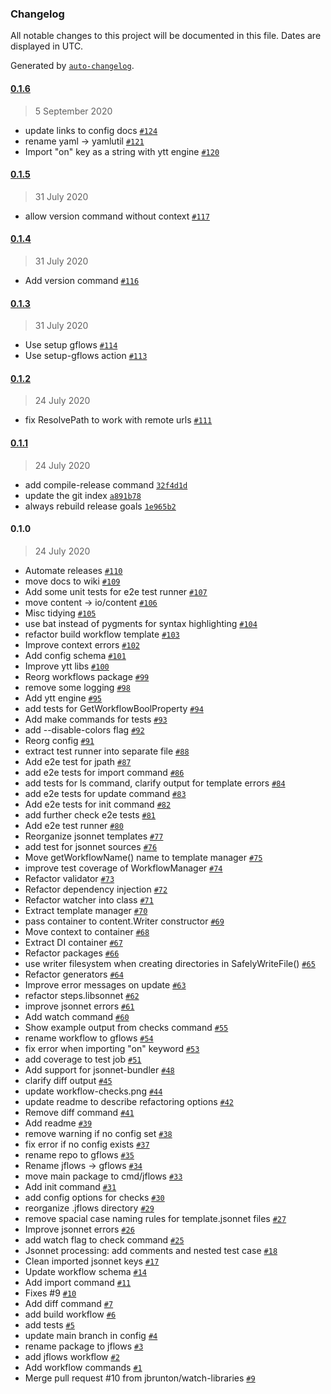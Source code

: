 ### Changelog

All notable changes to this project will be documented in this file. Dates are displayed in UTC.

Generated by [`auto-changelog`](https://github.com/CookPete/auto-changelog).

#### [0.1.6](https://github.com/jbrunton/gflows/compare/0.1.5...0.1.6)

> 5 September 2020

- update links to config docs [`#124`](https://github.com/jbrunton/gflows/pull/124)
- rename yaml -&gt; yamlutil [`#121`](https://github.com/jbrunton/gflows/pull/121)
- Import "on" key as a string with ytt engine [`#120`](https://github.com/jbrunton/gflows/pull/120)

#### [0.1.5](https://github.com/jbrunton/gflows/compare/0.1.4...0.1.5)

> 31 July 2020

- allow version command without context [`#117`](https://github.com/jbrunton/gflows/pull/117)

#### [0.1.4](https://github.com/jbrunton/gflows/compare/0.1.3...0.1.4)

> 31 July 2020

- Add version command [`#116`](https://github.com/jbrunton/gflows/pull/116)

#### [0.1.3](https://github.com/jbrunton/gflows/compare/0.1.2...0.1.3)

> 31 July 2020

- Use setup gflows [`#114`](https://github.com/jbrunton/gflows/pull/114)
- Use setup-gflows action [`#113`](https://github.com/jbrunton/gflows/pull/113)

#### [0.1.2](https://github.com/jbrunton/gflows/compare/0.1.1...0.1.2)

> 24 July 2020

- fix ResolvePath to work with remote urls [`#111`](https://github.com/jbrunton/gflows/pull/111)

#### [0.1.1](https://github.com/jbrunton/gflows/compare/0.1.0...0.1.1)

> 24 July 2020

- add compile-release command [`32f4d1d`](https://github.com/jbrunton/gflows/commit/32f4d1d26e37de1e0d1438c48c6f985c4626ae81)
- update the git index [`a891b78`](https://github.com/jbrunton/gflows/commit/a891b788ec497e9b4cd94c79c52792b6a85993ff)
- always rebuild release goals [`1e965b2`](https://github.com/jbrunton/gflows/commit/1e965b2dd53c84f358bfc7360a95b8988a90849c)

#### 0.1.0

> 24 July 2020

- Automate releases [`#110`](https://github.com/jbrunton/gflows/pull/110)
- move docs to wiki [`#109`](https://github.com/jbrunton/gflows/pull/109)
- Add some unit tests for e2e test runner [`#107`](https://github.com/jbrunton/gflows/pull/107)
- move content -&gt; io/content [`#106`](https://github.com/jbrunton/gflows/pull/106)
- Misc tidying [`#105`](https://github.com/jbrunton/gflows/pull/105)
- use bat instead of pygments for syntax highlighting [`#104`](https://github.com/jbrunton/gflows/pull/104)
- refactor build workflow template [`#103`](https://github.com/jbrunton/gflows/pull/103)
- Improve context errors [`#102`](https://github.com/jbrunton/gflows/pull/102)
- Add config schema [`#101`](https://github.com/jbrunton/gflows/pull/101)
- Improve ytt libs [`#100`](https://github.com/jbrunton/gflows/pull/100)
- Reorg workflows package [`#99`](https://github.com/jbrunton/gflows/pull/99)
- remove some logging [`#98`](https://github.com/jbrunton/gflows/pull/98)
- Add ytt engine [`#95`](https://github.com/jbrunton/gflows/pull/95)
- add tests for GetWorkflowBoolProperty [`#94`](https://github.com/jbrunton/gflows/pull/94)
- Add make commands for tests [`#93`](https://github.com/jbrunton/gflows/pull/93)
- add --disable-colors flag [`#92`](https://github.com/jbrunton/gflows/pull/92)
- Reorg config [`#91`](https://github.com/jbrunton/gflows/pull/91)
- extract test runner into separate file [`#88`](https://github.com/jbrunton/gflows/pull/88)
- Add e2e test for jpath [`#87`](https://github.com/jbrunton/gflows/pull/87)
- add e2e tests for import command [`#86`](https://github.com/jbrunton/gflows/pull/86)
- add tests for ls command, clarify output for template errors [`#84`](https://github.com/jbrunton/gflows/pull/84)
- add e2e tests for update command [`#83`](https://github.com/jbrunton/gflows/pull/83)
- Add e2e tests for init command [`#82`](https://github.com/jbrunton/gflows/pull/82)
- add further check e2e tests [`#81`](https://github.com/jbrunton/gflows/pull/81)
- Add e2e test runner [`#80`](https://github.com/jbrunton/gflows/pull/80)
- Reorganize jsonnet templates [`#77`](https://github.com/jbrunton/gflows/pull/77)
- add test for jsonnet sources [`#76`](https://github.com/jbrunton/gflows/pull/76)
- Move getWorkflowName() name to template manager [`#75`](https://github.com/jbrunton/gflows/pull/75)
- improve test coverage of WorkflowManager [`#74`](https://github.com/jbrunton/gflows/pull/74)
- Refactor validator [`#73`](https://github.com/jbrunton/gflows/pull/73)
- Refactor dependency injection [`#72`](https://github.com/jbrunton/gflows/pull/72)
- Refactor watcher into class [`#71`](https://github.com/jbrunton/gflows/pull/71)
- Extract template manager [`#70`](https://github.com/jbrunton/gflows/pull/70)
- pass container to content.Writer constructor [`#69`](https://github.com/jbrunton/gflows/pull/69)
- Move context to container [`#68`](https://github.com/jbrunton/gflows/pull/68)
- Extract DI container [`#67`](https://github.com/jbrunton/gflows/pull/67)
- Refactor packages [`#66`](https://github.com/jbrunton/gflows/pull/66)
- use writer filesystem when creating directories in SafelyWriteFile() [`#65`](https://github.com/jbrunton/gflows/pull/65)
- Refactor generators [`#64`](https://github.com/jbrunton/gflows/pull/64)
- Improve error messages on update [`#63`](https://github.com/jbrunton/gflows/pull/63)
- refactor steps.libsonnet [`#62`](https://github.com/jbrunton/gflows/pull/62)
- improve jsonnet errors [`#61`](https://github.com/jbrunton/gflows/pull/61)
- Add watch command [`#60`](https://github.com/jbrunton/gflows/pull/60)
- Show example output from checks command [`#55`](https://github.com/jbrunton/gflows/pull/55)
- rename workflow to gflows [`#54`](https://github.com/jbrunton/gflows/pull/54)
- fix error when importing "on" keyword [`#53`](https://github.com/jbrunton/gflows/pull/53)
- add coverage to test job [`#51`](https://github.com/jbrunton/gflows/pull/51)
- Add support for jsonnet-bundler [`#48`](https://github.com/jbrunton/gflows/pull/48)
- clarify diff output [`#45`](https://github.com/jbrunton/gflows/pull/45)
- update workflow-checks.png [`#44`](https://github.com/jbrunton/gflows/pull/44)
- update readme to describe refactoring options [`#42`](https://github.com/jbrunton/gflows/pull/42)
- Remove diff command [`#41`](https://github.com/jbrunton/gflows/pull/41)
- Add readme [`#39`](https://github.com/jbrunton/gflows/pull/39)
- remove warning if no config set [`#38`](https://github.com/jbrunton/gflows/pull/38)
- fix error if no config exists [`#37`](https://github.com/jbrunton/gflows/pull/37)
- rename repo to gflows [`#35`](https://github.com/jbrunton/gflows/pull/35)
- Rename jflows -&gt; gflows [`#34`](https://github.com/jbrunton/gflows/pull/34)
- move main package to cmd/jflows [`#33`](https://github.com/jbrunton/gflows/pull/33)
- Add init command [`#31`](https://github.com/jbrunton/gflows/pull/31)
- add config options for checks [`#30`](https://github.com/jbrunton/gflows/pull/30)
- reorganize .jflows directory [`#29`](https://github.com/jbrunton/gflows/pull/29)
- remove spacial case naming rules for template.jsonnet files [`#27`](https://github.com/jbrunton/gflows/pull/27)
- Improve jsonnet errors [`#26`](https://github.com/jbrunton/gflows/pull/26)
- add watch flag to check command [`#25`](https://github.com/jbrunton/gflows/pull/25)
- Jsonnet processing: add comments and nested test case [`#18`](https://github.com/jbrunton/gflows/pull/18)
- Clean imported jsonnet keys [`#17`](https://github.com/jbrunton/gflows/pull/17)
- Update workflow schema [`#14`](https://github.com/jbrunton/gflows/pull/14)
- Add import command [`#11`](https://github.com/jbrunton/gflows/pull/11)
- Fixes #9  [`#10`](https://github.com/jbrunton/gflows/pull/10)
- Add diff command [`#7`](https://github.com/jbrunton/gflows/pull/7)
- add build workflow [`#6`](https://github.com/jbrunton/gflows/pull/6)
- add tests [`#5`](https://github.com/jbrunton/gflows/pull/5)
- update main branch in config [`#4`](https://github.com/jbrunton/gflows/pull/4)
- rename package to jflows [`#3`](https://github.com/jbrunton/gflows/pull/3)
- add jflows workflow [`#2`](https://github.com/jbrunton/gflows/pull/2)
- Add workflow commands [`#1`](https://github.com/jbrunton/gflows/pull/1)
- Merge pull request #10 from jbrunton/watch-libraries [`#9`](https://github.com/jbrunton/gflows/issues/9)

